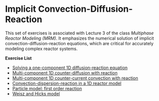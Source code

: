 # Implicit Convection-Diffusion-Reaction

This set of exercises is associated with Lecture 3 of the class *Multiphase Reactor Modeling (MRM)*. It emphasizes the numerical solution of implicit convection-diffusion-reaction equations, which are critical for accurately modeling complex reactor systems.

**Exercise List**

- [Solving a one-component 1D diffusion-reaction equation](solving-a-one-component-1d-diffusion-reaction-equation)
- [Multi-component 1D counter-diffusion with reaction](multi-component-1d-counter-diffusion-with-reaction)
- [Multi-component 1D counter-current convection with reaction](multi-component-1d-counter-current-convection-with-reaction)
- [Convection-dispersion-reaction in a 1D reactor model](convection-dispersion-reaction-in-a-1d-reactor-model)
- [Particle model: first order reaction](particle-model-first-order-reaction)
- [Weisz and Hicks model](weisz-and-hicks-model)

